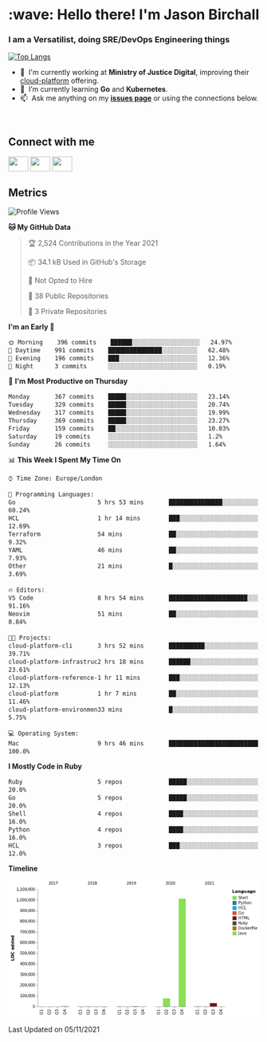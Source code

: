 <h1 align="left" id="jason-title">:wave: Hello there! I'm Jason Birchall</h1>
<h3 align="left">I am a Versatilist, doing SRE/DevOps Engineering things</h3>

[![Top Langs](https://github-readme-stats.vercel.app/api?username=jasonBirchall&show_icons=true&count_private=true&include_all_commits=true&theme=gruvbox)](https://github.com/anuraghazra/github-readme-stats)

- :office: &nbsp;I'm currently working at **Ministry of Justice Digital**, improving their [cloud-platform](https://github.com/ministryofjustice/cloud-platform) offering.
- :seedling: &nbsp;I’m currently learning **Go** and **Kubernetes**.
- :mailbox: &nbsp;Ask me anything on my **[issues page]** or using the connections below.


<br>

<h2>Connect with me</h2>
<p>
<a href="https://twitter.com/jsonBirchall" target="blank"><img align="center" src="https://cdn.jsdelivr.net/npm/simple-icons@3.0.1/icons/twitter.svg" alt="" height="30" width="40" /></a>
<a href="https://keybase.io/json0" target="blank"><img align="center" src="https://cdn.jsdelivr.net/npm/simple-icons@3.0.1/icons/keybase.svg" alt="" height="30" width="40" /></a>
<a href="https://www.reddit.com/user/kakorate" target="blank"><img align="center" src="https://cdn.jsdelivr.net/npm/simple-icons@3.0.1/icons/reddit.svg" alt="" height="30" width="40" /></a>
</p>

<h2>Metrics</h2>

<!--START_SECTION:waka-->
![Profile Views](http://img.shields.io/badge/Profile%20Views-5-blue)

**🐱 My GitHub Data** 

> 🏆 2,524 Contributions in the Year 2021
 > 
> 📦 34.1 kB Used in GitHub's Storage 
 > 
> 🚫 Not Opted to Hire
 > 
> 📜 38 Public Repositories 
 > 
> 🔑 3 Private Repositories  
 > 
**I'm an Early 🐤** 

```text
🌞 Morning    396 commits    ██████░░░░░░░░░░░░░░░░░░░   24.97% 
🌆 Daytime    991 commits    ███████████████░░░░░░░░░░   62.48% 
🌃 Evening    196 commits    ███░░░░░░░░░░░░░░░░░░░░░░   12.36% 
🌙 Night      3 commits      ░░░░░░░░░░░░░░░░░░░░░░░░░   0.19%

```
📅 **I'm Most Productive on Thursday** 

```text
Monday       367 commits    █████░░░░░░░░░░░░░░░░░░░░   23.14% 
Tuesday      329 commits    █████░░░░░░░░░░░░░░░░░░░░   20.74% 
Wednesday    317 commits    █████░░░░░░░░░░░░░░░░░░░░   19.99% 
Thursday     369 commits    █████░░░░░░░░░░░░░░░░░░░░   23.27% 
Friday       159 commits    ██░░░░░░░░░░░░░░░░░░░░░░░   10.03% 
Saturday     19 commits     ░░░░░░░░░░░░░░░░░░░░░░░░░   1.2% 
Sunday       26 commits     ░░░░░░░░░░░░░░░░░░░░░░░░░   1.64%

```


📊 **This Week I Spent My Time On** 

```text
⌚︎ Time Zone: Europe/London

💬 Programming Languages: 
Go                       5 hrs 53 mins       ███████████████░░░░░░░░░░   60.24% 
HCL                      1 hr 14 mins        ███░░░░░░░░░░░░░░░░░░░░░░   12.69% 
Terraform                54 mins             ██░░░░░░░░░░░░░░░░░░░░░░░   9.32% 
YAML                     46 mins             ██░░░░░░░░░░░░░░░░░░░░░░░   7.93% 
Other                    21 mins             █░░░░░░░░░░░░░░░░░░░░░░░░   3.69%

🔥 Editors: 
VS Code                  8 hrs 54 mins       ██████████████████████░░░   91.16% 
Neovim                   51 mins             ██░░░░░░░░░░░░░░░░░░░░░░░   8.84%

🐱‍💻 Projects: 
cloud-platform-cli       3 hrs 52 mins       ██████████░░░░░░░░░░░░░░░   39.71% 
cloud-platform-infrastruc2 hrs 18 mins       ██████░░░░░░░░░░░░░░░░░░░   23.61% 
cloud-platform-reference-1 hr 11 mins        ███░░░░░░░░░░░░░░░░░░░░░░   12.13% 
cloud-platform           1 hr 7 mins         ██░░░░░░░░░░░░░░░░░░░░░░░   11.46% 
cloud-platform-environmen33 mins             █░░░░░░░░░░░░░░░░░░░░░░░░   5.75%

💻 Operating System: 
Mac                      9 hrs 46 mins       █████████████████████████   100.0%

```

**I Mostly Code in Ruby** 

```text
Ruby                     5 repos             █████░░░░░░░░░░░░░░░░░░░░   20.0% 
Go                       5 repos             █████░░░░░░░░░░░░░░░░░░░░   20.0% 
Shell                    4 repos             ████░░░░░░░░░░░░░░░░░░░░░   16.0% 
Python                   4 repos             ████░░░░░░░░░░░░░░░░░░░░░   16.0% 
HCL                      3 repos             ███░░░░░░░░░░░░░░░░░░░░░░   12.0%

```


**Timeline**

![Chart not found](https://raw.githubusercontent.com/jasonBirchall/jasonBirchall/main/charts/bar_graph.png) 


 Last Updated on 05/11/2021
<!--END_SECTION:waka-->

<!-- links -->

[issues page]: https://github.com/jasonBirchall/jasonBirchall/issues "jasonBirchall/issues"
